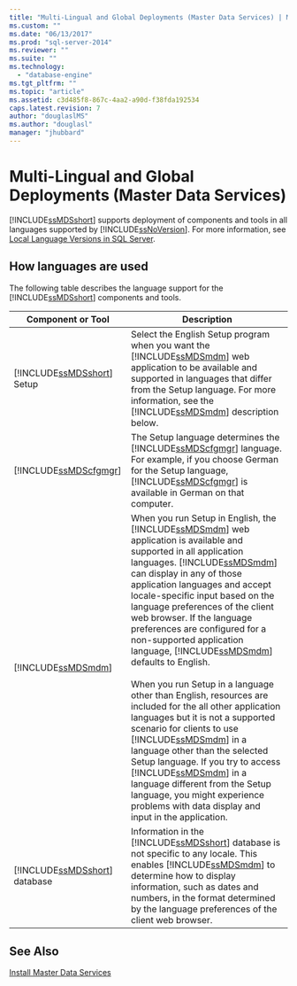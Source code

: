 ```yaml
---
title: "Multi-Lingual and Global Deployments (Master Data Services) | Microsoft Docs"
ms.custom: ""
ms.date: "06/13/2017"
ms.prod: "sql-server-2014"
ms.reviewer: ""
ms.suite: ""
ms.technology: 
  - "database-engine"
ms.tgt_pltfrm: ""
ms.topic: "article"
ms.assetid: c3d485f8-867c-4aa2-a90d-f38fda192534
caps.latest.revision: 7
author: "douglaslMS"
ms.author: "douglasl"
manager: "jhubbard"
---
```

# Multi-Lingual and Global Deployments (Master Data Services)
  [!INCLUDE[ssMDSshort](../../includes/ssmdsshort-md.md)] supports deployment of components and tools in all languages supported by [!INCLUDE[ssNoVersion](../../includes/ssnoversion-md.md)]. For more information, see [Local Language Versions in SQL Server](../../sql-server/install/local-language-versions-in-sql-server.md).  
  
## How languages are used  
 The following table describes the language support for the [!INCLUDE[ssMDSshort](../../includes/ssmdsshort-md.md)] components and tools.  
  
|Component or Tool|Description|  
|-----------------------|-----------------|  
|[!INCLUDE[ssMDSshort](../../includes/ssmdsshort-md.md)] Setup|Select the English Setup program when you want the [!INCLUDE[ssMDSmdm](../../includes/ssmdsmdm-md.md)] web application to be available and supported in languages that differ from the Setup language. For more information, see the [!INCLUDE[ssMDSmdm](../../includes/ssmdsmdm-md.md)] description below.|  
|[!INCLUDE[ssMDScfgmgr](../../includes/ssmdscfgmgr-md.md)]|The Setup language determines the [!INCLUDE[ssMDScfgmgr](../../includes/ssmdscfgmgr-md.md)] language. For example, if you choose German for the Setup language, [!INCLUDE[ssMDScfgmgr](../../includes/ssmdscfgmgr-md.md)] is available in German on that computer.|  
|[!INCLUDE[ssMDSmdm](../../includes/ssmdsmdm-md.md)]|When you run Setup in English, the [!INCLUDE[ssMDSmdm](../../includes/ssmdsmdm-md.md)] web application is available and supported in all application languages. [!INCLUDE[ssMDSmdm](../../includes/ssmdsmdm-md.md)] can display in any of those application languages and accept locale-specific input based on the language preferences of the client web browser. If the language preferences are configured for a non-supported application language, [!INCLUDE[ssMDSmdm](../../includes/ssmdsmdm-md.md)] defaults to English.<br /><br /> When you run Setup in a language other than English, resources are included for the all other application languages but it is not a supported scenario for clients to use [!INCLUDE[ssMDSmdm](../../includes/ssmdsmdm-md.md)] in a language other than the selected Setup language. If you try to access [!INCLUDE[ssMDSmdm](../../includes/ssmdsmdm-md.md)] in a language different from the Setup language, you might experience problems with data display and input in the application.|  
|[!INCLUDE[ssMDSshort](../../includes/ssmdsshort-md.md)] database|Information in the [!INCLUDE[ssMDSshort](../../includes/ssmdsshort-md.md)] database is not specific to any locale. This enables [!INCLUDE[ssMDSmdm](../../includes/ssmdsmdm-md.md)] to determine how to display information, such as dates and numbers, in the format determined by the language preferences of the client web browser.|  
  
## See Also  
 [Install Master Data Services](install-master-data-services.md)  
  
  
